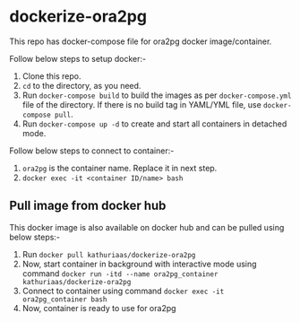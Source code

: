 # dockerize-ora2pg

This repo has docker-compose file for ora2pg docker image/container.

Follow below steps to setup docker:-

1. Clone this repo.
2. `cd` to the directory, as you need.
3. Run `docker-compose build` to build the images as per `docker-compose.yml` file of the directory. If there is no build tag in YAML/YML file, use `docker-compose pull`.
4. Run `docker-compose up -d` to create and start all containers in detached mode.

Follow below steps to connect to container:-

1. `ora2pg` is the container name. Replace it in next step.
2. `docker exec -it <container ID/name> bash`

## Pull image from docker hub

This docker image is also available on docker hub and can be pulled using below steps:-

1. Run `docker pull kathuriaas/dockerize-ora2pg`
2. Now, start container in background with interactive mode using command `docker run -itd --name ora2pg_container kathuriaas/dockerize-ora2pg`
3. Connect to container using command `docker exec -it ora2pg_container bash`
4. Now, container is ready to use for ora2pg